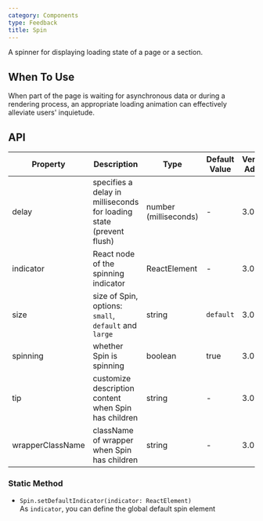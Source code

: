 ```yaml
---
category: Components
type: Feedback
title: Spin
---
```


A spinner for displaying loading state of a page or a section.

## When To Use

When part of the page is waiting for asynchronous data or during a rendering process, an appropriate loading animation can effectively alleviate users' inquietude.

## API

| Property | Description | Type | Default Value | Version Added |
| --- | --- | --- | --- | --- |
| delay | specifies a delay in milliseconds for loading state (prevent flush) | number (milliseconds) | - | 3.0.0 |
| indicator | React node of the spinning indicator | ReactElement | - | 3.0.0 |
| size | size of Spin, options: `small`, `default` and `large` | string | `default` | 3.0.0 |
| spinning | whether Spin is spinning | boolean | true | 3.0.0 |
| tip | customize description content when Spin has children | string | - | 3.0.0 |
| wrapperClassName | className of wrapper when Spin has children | string | - | 3.0.0 |

### Static Method

- `Spin.setDefaultIndicator(indicator: ReactElement)`  
  As `indicator`, you can define the global default spin element
